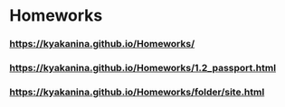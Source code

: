 # Homeworks
### https://kyakanina.github.io/Homeworks/
### https://kyakanina.github.io/Homeworks/1.2_passport.html
### https://kyakanina.github.io/Homeworks/folder/site.html
